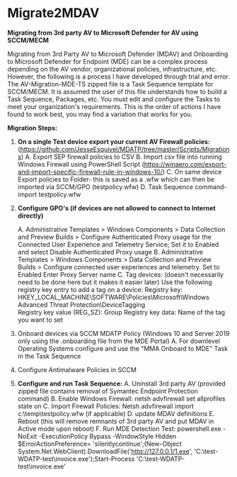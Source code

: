 # Migrate2MDAV
__Migrating from 3rd party AV to Microsoft Defender for AV using SCCM/MECM__

Migrating from 3rd Party AV to Microsoft Defender (MDAV) and Onboarding to Microsoft Defender for Endpoint (MDE) can be a complex process depending on the AV vendor, organizational policies, infrastructure, etc. However, the following is a process I have developed through trial and error. The AV-Migration-MDE-TS zipped file is a Task Sequence template for SCCM/MECM. It is assumed the user of this file understands how to build a Task Sequence, Packages, etc. You must edit and configure the Tasks to meet your organization's requirements. This is the order of actions I have found to work best, you may find a variation that works for you.

**Migration Steps:**
1. __On a single Test device export your current AV Firewall policies:__ (https://github.com/JesseEsquivel/MDATP/tree/master/Scripts/Migrations)
  A. Export SEP firewall policies to CSV
  B. Import csv file into running Windows Firewall using PowerShell Script (https://winaero.com/export-and-import-specific-firewall-rule-in-windows-10/)
  C. On same device Export policies to Folder- this is saved as a .wfw which can then be imported via SCCM/GPO (testpolicy.wfw)
  D. Task Sequence command- import testpolicy.wfw

2. __Configure GPO's (if devices are not allowed to connect to Internet directly)__

    A. Administrative Templates > Windows Components > Data Collection and Preview Builds > Configure Authenticated Proxy usage for the Connected User Experience and Telemetry Service; Set it to Enabled and select Disable Authenticated Proxy usage
    B. Administrative Templates > Windows Components > Data Collection and Preview Builds > Configure connected user experiences and telemetry.
	    Set to Enabled
	    Enter Proxy Server name
    C. Tag devices: (doesn't necessarily need to be done here but it makes it easier later)
	Use the following registry key entry to add a tag on a device:
	Registry key: HKEY_LOCAL_MACHINE\SOFTWARE\Policies\Microsoft\Windows Advanced Threat Protection\DeviceTagging\
	Registry key value (REG_SZ): Group
	Registry key data: Name of the tag you want to set

3. Onboard devices via SCCM MDATP Policy (Windows 10 and Server 2019 only using the .onboarding file from the MDE Portal)
    A. For downlevel Operating Systems configure and use the "MMA Onboard to MDE" Task in the Task Sequence

4. Configure Antimalware Policies in SCCM

5. __Configure and run Task Sequence:__
    A. Uninstall 3rd party AV (provided zipped file contains removal of Symantec Endpoint Protection command)
    B. Enable Windows Firewall: netsh advfirewall set allprofiles state on
    C. Import Firewall Policies: Netsh advfirewall import c:\temp\testpolicy.wfw (if applicable)
    D. update MDAV definitions
    E. Reboot (this will remove remnants of 3rd party AV and put MDAV in Active mode upon reboot)
    F. Run MDE Detection Test:
	powershell.exe -NoExit -ExecutionPolicy Bypass -WindowStyle Hidden $ErrorActionPreference= 'silentlycontinue';(New-Object System.Net.WebClient).DownloadFile('http://127.0.0.1/1.exe', 'C:\\test-WDATP-test\\invoice.exe');Start-Process 'C:\\test-WDATP-test\\invoice.exe'
